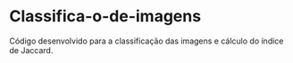 # Classifica-o-de-imagens
Código desenvolvido para a classificação das imagens e cálculo do índice de Jaccard.
